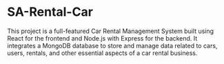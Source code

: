 # SA-Rental-Car
This project is a full-featured Car Rental Management System built using React for the frontend and Node.js with Express for the backend. It integrates a MongoDB database to store and manage data related to cars, users, rentals, and other essential aspects of a car rental business.
